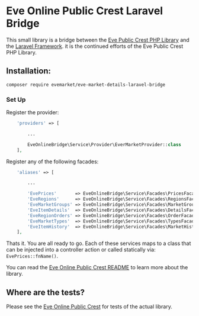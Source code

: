 # Eve Online Public Crest Laravel Bridge

This small library is a bridge between the [Eve Public Crest PHP Library](https://github.com/AdamKyle/EvePublicCrest) and the [Laravel Framework](https://laravel.com/). it is the continued efforts of the Eve Public Crest PHP Library.

## Installation:

`composer require evemarket/eve-market-details-laravel-bridge`

### Set Up

Register the provider:

```php
    'providers' => [

        ...

        EveOnlineBridge\Service\Provider\EverMarketProvider::class
    ],
```

Register any of the following facades:

```php
    'aliases' => [

        ...

        'EvePrices'       => EveOnlineBridge\Service\Facades\PricesFacade::class,
        'EveRegions'      => EveOnlineBridge\Service\Facades\RegionsFacade::class,
        'EveMarketGroups' => EveOnlineBridge\Service\Facades\MarketGroupsFacade::class,
        'EveItemDetails'  => EveOnlineBridge\Service\Facades\DetailsFacade::class,
        'EveRegionOrders' => EveOnlineBridge\Service\Facades\OrderFacade::class,
        'EveMarketTypes'  => EveOnlineBridge\Service\Facades\TypesFacade::class,
        'EveItemHistory'  => EveOnlineBridge\Service\Facades\MarketHistoryFacade::class
    ],
```

Thats it. You are all ready to go. Each of these services maps to a class that can be injected into a controller action
or called statically via: `EvePrices::fnName()`.

You can read the [Eve Online Public Crest README](https://github.com/AdamKyle/EvePublicCrest) to learn more about the library.

## Where are the tests?

Please see the [Eve Online Public Crest](https://github.com/AdamKyle/EvePublicCrest) for tests of the actual library.
